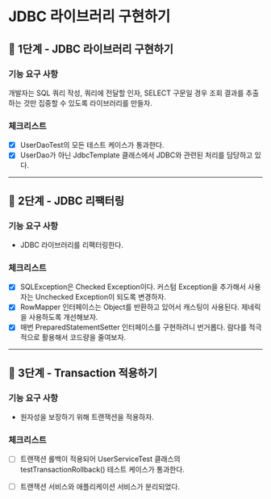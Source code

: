 # JDBC 라이브러리 구현하기

## 🚀 1단계 - JDBC 라이브러리 구현하기
### 기능 요구 사항
개발자는 SQL 쿼리 작성, 쿼리에 전달할 인자, SELECT 구문일 경우 조회 결과를 추출하는 것만 집중할 수 있도록 라이브러리를 만들자.

### 체크리스트
- [x] UserDaoTest의 모든 테스트 케이스가 통과한다.
- [x] UserDao가 아닌 JdbcTemplate 클래스에서 JDBC와 관련된 처리를 담당하고 있다.

---

## 🚀 2단계 - JDBC 리팩터링
### 기능 요구 사항
- JDBC 라이브러리를 리팩터링한다.

### 체크리스트
- [x] SQLException은 Checked Exception이다. 커스텀 Exception을 추가해서 사용자는 Unchecked Exception이 되도록 변경하자.
- [x] RowMapper 인터페이스는 Object를 반환하고 있어서 캐스팅이 사용된다. 제네릭을 사용하도록 개선해보자.
- [x] 매번 PreparedStatementSetter 인터페이스를 구현하려니 번거롭다. 람다를 적극적으로 활용해서 코드량을 줄여보자.

---

## 🚀 3단계 - Transaction 적용하기
### 기능 요구 사항
- 원자성을 보장하기 위해 트랜잭션을 적용하자.

### 체크리스트
- [ ] 트랜잭션 롤백이 적용되어 UserServiceTest 클래스의 testTransactionRollback() 테스트 케이스가 통과한다.
- [ ] 트랜잭션 서비스와 애플리케이션 서비스가 분리되었다.

